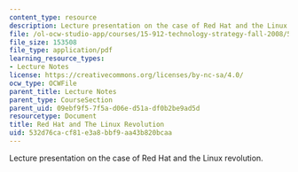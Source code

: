 ```yaml
---
content_type: resource
description: Lecture presentation on the case of Red Hat and the Linux revolution.
file: /ol-ocw-studio-app/courses/15-912-technology-strategy-fall-2008/532d76cacf81e3a8bbf9aa43b820bcaa_lec_12.pdf
file_size: 153508
file_type: application/pdf
learning_resource_types:
- Lecture Notes
license: https://creativecommons.org/licenses/by-nc-sa/4.0/
ocw_type: OCWFile
parent_title: Lecture Notes
parent_type: CourseSection
parent_uid: 09ebf9f5-7f5a-d06e-d51a-df0b2be9ad5d
resourcetype: Document
title: Red Hat and The Linux Revolution
uid: 532d76ca-cf81-e3a8-bbf9-aa43b820bcaa
---
```

Lecture presentation on the case of Red Hat and the Linux revolution.